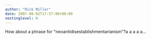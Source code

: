 ```yaml
---
author: "Rick Miller"
date: 2007-08-02T17:57:00+00:00
nestinglevel: 0
---
```

How about a phrase for "neoantidisestablishmentarianism"?a a a a a...